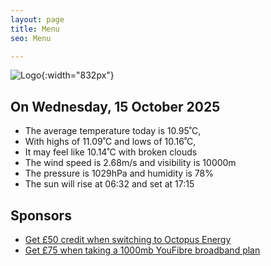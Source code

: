 ```yaml
---
layout: page
title: Menu
seo: Menu

---
```


![Logo](/images/logo.jpg){:width="832px"}

<!-- weather_marker starts -->
## On Wednesday, 15 October 2025

- The average temperature today is 10.95˚C,
- With highs of 11.09˚C and lows of 10.16˚C,
- It may feel like 10.14˚C with broken clouds
- The wind speed is 2.68m/s and visibility is 10000m
- The pressure is 1029hPa and humidity is 78%
- The sun will rise at 06:32 and set at 17:15

<!-- weather_marker ends -->

## Sponsors

- [Get £50 credit when switching to Octopus Energy](https://bit.ly/3oD1nnS)
- [Get £75 when taking a 1000mb YouFibre broadband plan](https://aklam.io/91zWhU?)
